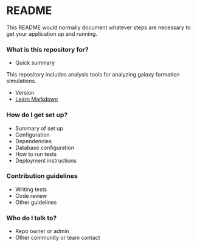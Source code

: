 # README #

This README would normally document whatever steps are necessary to get your application up and running.

### What is this repository for? ###

* Quick summary

This repository includes analysis tools for analyzing galaxy formation simulations.

* Version
* [Learn Markdown](https://bitbucket.org/tutorials/markdowndemo)

### How do I get set up? ###

* Summary of set up
* Configuration
* Dependencies
* Database configuration
* How to run tests
* Deployment instructions

### Contribution guidelines ###

* Writing tests
* Code review
* Other guidelines

### Who do I talk to? ###

* Repo owner or admin
* Other community or team contact
